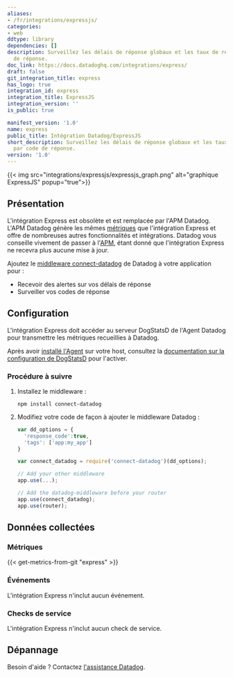 ```yaml
---
aliases:
- /fr/integrations/expressjs/
categories:
- web
ddtype: library
dependencies: []
description: Surveillez les délais de réponse globaux et les taux de requête par code
  de réponse.
doc_link: https://docs.datadoghq.com/integrations/express/
draft: false
git_integration_title: express
has_logo: true
integration_id: express
integration_title: ExpressJS
integration_version: ''
is_public: true

manifest_version: '1.0'
name: express
public_title: Intégration Datadog/ExpressJS
short_description: Surveillez les délais de réponse globaux et les taux de requête
  par code de réponse.
version: '1.0'
---
```


{{< img src="integrations/expressjs/expressjs_graph.png" alt="graphique ExpressJS" popup="true">}}

## Présentation

<div class="alert alert-danger">L'intégration Express est obsolète et est remplacée par l'APM Datadog. L'APM Datadog génère les mêmes <a href="https://docs.datadoghq.com/tracing/runtime_metrics/nodejs/">métriques</a> que l'intégration Express et offre de nombreuses autres fonctionnalités et intégrations. Datadog vous conseille vivement de passer à l'<a href="https://docs.datadoghq.com/tracing/connect_logs_and_traces/nodejs/">APM</a>, étant donné que l'intégration Express ne recevra plus aucune mise à jour.</div>

Ajoutez le [middleware connect-datadog][1] de Datadog à votre application pour :

- Recevoir des alertes sur vos délais de réponse
- Surveiller vos codes de réponse

## Configuration

L'intégration Express doit accéder au serveur DogStatsD de l'Agent Datadog pour transmettre les métriques recueillies à Datadog.

Après avoir [installé l'Agent][2] sur votre host, consultez la [documentation sur la configuration de DogStatsD][3] pour l'activer.

### Procédure à suivre

1. Installez le middleware :

    ```shell
    npm install connect-datadog
    ```

2. Modifiez votre code de façon à ajouter le middleware Datadog :

    ```js
    var dd_options = {
      'response_code':true,
      'tags': ['app:my_app']
    }

    var connect_datadog = require('connect-datadog')(dd_options);

    // Add your other middleware
    app.use(...);

    // Add the datadog-middleware before your router
    app.use(connect_datadog);
    app.use(router);
    ```

## Données collectées

### Métriques
{{< get-metrics-from-git "express" >}}


### Événements

L'intégration Express n'inclut aucun événement.

### Checks de service

L'intégration Express n'inclut aucun check de service.

## Dépannage

Besoin d'aide ? Contactez [l'assistance Datadog][5].

[1]: https://www.npmjs.com/package/connect-datadog
[2]: https://app.datadoghq.com/account/settings#agent
[3]: https://docs.datadoghq.com/fr/developers/dogstatsd/?tab=hostagent#setup
[4]: https://github.com/DataDog/dogweb/blob/prod/integration/express/express_metadata.csv
[5]: https://docs.datadoghq.com/fr/help/
